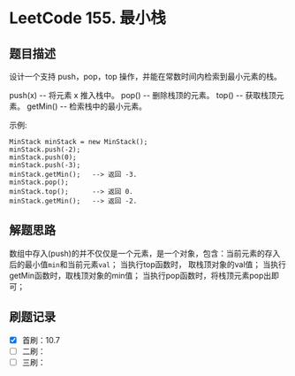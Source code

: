 # LeetCode 155. 最小栈

## 题目描述

设计一个支持 push，pop，top 操作，并能在常数时间内检索到最小元素的栈。

push(x) -- 将元素 x 推入栈中。
pop() -- 删除栈顶的元素。
top() -- 获取栈顶元素。
getMin() -- 检索栈中的最小元素。

示例:

```
MinStack minStack = new MinStack();
minStack.push(-2);
minStack.push(0);
minStack.push(-3);
minStack.getMin();   --> 返回 -3.
minStack.pop();
minStack.top();      --> 返回 0.
minStack.getMin();   --> 返回 -2.
```
## 解题思路

数组中存入(push)的并不仅仅是一个元素，是一个对象，包含：当前元素的存入后的最小值`min`和当前元素`val`；
当执行top函数时， 取栈顶对象的val值；
当执行getMin函数时，取栈顶对象的min值；
当执行pop函数时，将栈顶元素pop出即可；


## 刷题记录

- [x] 首刷：10.7
- [ ] 二刷：
- [ ] 三刷：
